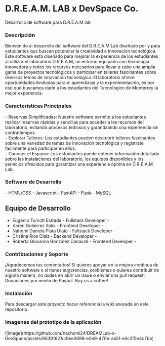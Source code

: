 # D.R.E.A.M. LAB x DevSpace Co.
Desarrollo de software para D.R.E.A.M lab

<h3>Descripción</h3>
Bienvenido al desarrollo del software del D.R.E.A.M Lab diseñado por y para estudiantes que buscan potenciar la creatividad e innovación tecnológica. Este software está diseñado para mejorar la experiencia de los estudiantes al utilizar el laboratorio D.R.E.A.M, un entorno equipado con tecnología innovadora y todos los recursos necesarios para llevar a cabo una amplia gama de proyectos tecnológicos y participar en talleres fascinantes sobre diversos temas de innovación tecnológica. El laboratorio ofrece oportunidades ilimitadas para el aprendizaje y la experimentación, es por eso que buscamos darle a los estudiantes del Tecnológico de Monterrey la mejor experiencia. 

<h3>Características Principales</h3>
-  Reservas Simplificadas: Nuestro software permite a los estudiantes realizar reservas rápidas y sencillas para acceder a los recursos del laboratorio, evitando procesos tediosos y garantizando una experiencia sin contratiempos.<br>
-  Explorar Talleres: Los estudiantes pueden descubrir talleres fascinantes sobre una variedad de temas de innovación tecnológica y regístrate fácilmente para participar en ellos.<br>
-  Conocer el Espacio: Los estudiantes puede obtener información detallada sobre las instalaciones del laboratorio, los equipos disponibles y los servicios ofrecidos para garantizar una experiencia óptima en D.R.E.A.M Lab.

<h3>Software de Desarrollo</h3>
-  HTML/CSS
-  Javascript
-  FastAPI 
-  Flask
-  MySQL

## Equipo de Desarrollo
* Eugenio Turcott Estrada - Fullstack Developer - 
* Karen Gutiérrez Solís - Frontend Developer - 
* Nahomi Daniela Plata Ulate - Fullstack Developer - 
* Cristina Ríos Olaiz - Backend Developer - 
* Roberta Giovanna González Canavati - Frontend Developer -
  
<h3>Contribuciones y Soporte</h3>
¡Agradecemos tus comentarios! Si quieres apoyar en la mejora continua de nuestro software o si tienes sugerencias, problemas o quieres contribuir de alguna manera, no dudes en abrir un issue o enviar una pull request. Donaciones por medio de Paypal. Buy us a coffee!

<h3>Instalación</h3>
Para descargar este proyecto hacer referencia la wiki anexada en este repositorio. 

<h3>Imagenes del prototipo de la aplicación</h3>
![image](https://github.com/nachomi24/DREAMLab-x-DevSpace/assets/66391621/c9ee3698-e0e9-470e-aa5f-e0c2f5e4c7bb)



